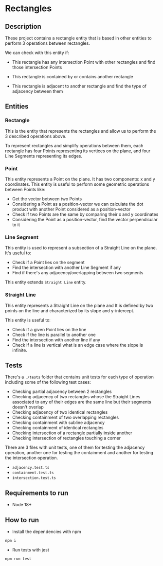 # Rectangles

## Description

These project contains a rectangle entity that is based in other entities to perform 3 operations between rectangles.

We can check with this entity if:

- This rectangle has any intersection Point with other rectangles and find those intersection Points

- This rectangle is contained by or contains another rectangle

- This rectangle is adjacent to another rectangle and find the type of adjacency between them

## Entities

### Rectangle

This is the entity that represents the rectangles and allow us to perform the 3 described operations above.

To represent rectangles and simplify operations between them, each rectangle has four Points representing its vertices on the plane, and four Line Segments representing its edges.

### Point

This entity represents a Point on the plane. It has two components: x and y coordinates. This entity is useful to perform some geometric operations between Points like:

- Get the vector between two Points
- Considering a Point as a position-vector we can calculate the dot product with another Point considered as a position-vector
- Check if two Points are the same by comparing their x and y coordinates
- Considering the Point as a position-vector, find the vector perpendicular to it

### Line Segment

This entity is used to represent a subsection of a Straight Line on the plane. It's useful to:

- Check if a Point lies on the segment
- Find the intersection with another Line Segment if any
- Find if there's any adjacency/overlapping between two segments

This entity extends `Straight Line` entity.

### Straight Line

This entity represents a Straight Line on the plane and It is defined by two points on the line and characterized by its slope and y-intercept.

This entity is useful to:

- Check if a given Point lies on the line
- Check if the line is parallel to another one
- Find the intersection with another line if any
- Check if a line is vertical what is an edge case where the slope is infinite.

## Tests

There's a `./tests` folder that contains unit tests for each type of operation including some of the following test cases:

- Checking partial adjacency between 2 rectangles
- Checking adjacency of two rectangles whose the Straight Lines associated to any of their edges are the same line but their segments doesn't overlap
- Checking adjacency of two identical rectangles
- Checking containment of two overlapping rectangles
- Checking containment with subline adjacency
- Checking containment of identical rectangles
- Checking intersection of a rectangle partially inside another
- Checking intersection of rectangles touching a corner

There are 3 files with unit tests, one of them for testing the adjacency operation, another one for testing the containment and another for testing the intersection operation.

- `adjacency.test.ts`
- `containment.test.ts`
- `intersection.test.ts`

## Requirements to run

- Node 18+

## How to run

- Install the dependencies with npm

```bash
npm i
```

- Run tests with jest

```bash
npm run test
```
